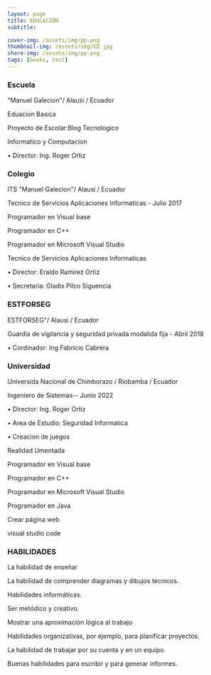 ```yaml
---
layout: page
title: EDUCACIÓN
subtitle: 

cover-img: /assets/img/pp.png
thumbnail-img: /assets/img/ED.jpg
share-img: /assets/img/pp.png
tags: [books, test]
---
```

### Escuela
"Manuel Galecion"/ Alausi / Ecuador

Eduacion Basica

Proyecto de Escolar:Blog Tecnologico

Informatico y Computacion

• Director: Ing. Roger Ortiz

### Colegio
ITS "Manuel Galecion"/ Alausi / Ecuador

Tecnico de Servicios Aplicaciones Informaticas - Julio 2017 

Programador en Visual base

Programador en C++

Programador en Microsoft Visual Studio

Tecnico de Servicios Aplicaciones Informaticas

• Director: Eraldo Ramirez Ortiz

• Secretaria: Gladis Pilco Siguencia

### ESTFORSEG

ESTFORSEG"/ Alausi / Ecuador

Guardia de vigilancia y seguridad privada modalida fija - Abril 2018

• Cordinador: Ing Fabricio Cabrera 
### Universidad
Universida Nacional de Chimborazo / Riobamba / Ecuador

Ingeniero de Sistemas-- Junio 2022 

• Director: Ing. Roger Ortiz

• Area de Estudio: Seguridad Informatica

• Creacion de juegos 

Realidad Umentada 

Programador en Visual base

Programador en C++

Programador en Microsoft Visual Studio

Programador en Java

Crear página web 

visual studio code



### HABILIDADES

La habilidad de enseñar 

La habilidad de comprender diagramas y dibujos técnicos.

Habilidades informáticas.

Ser metódico y creativo.

Mostrar una aproximación lógica al trabajo

Habilidades organizativas, por ejemplo, para planificar proyectos.

La habilidad de trabajar por su cuenta y en un equipo.

Buenas habilidades para escribir y para generar informes.




